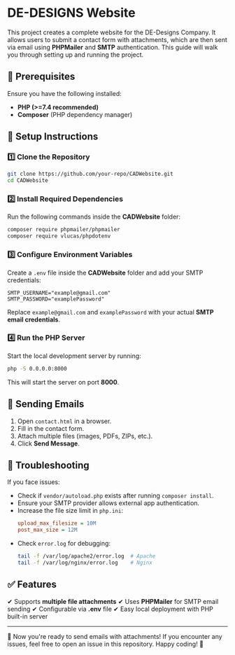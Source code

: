 # DE-DESIGNS Website

This project creates a complete website for the DE-Designs Company. It allows users to submit a contact form with attachments, which are then sent via email using **PHPMailer** and **SMTP** authentication. This guide will walk you through setting up and running the project.

## 📌 Prerequisites

Ensure you have the following installed:
- **PHP (>=7.4 recommended)**
- **Composer** (PHP dependency manager)

## 🚀 Setup Instructions

### 1️⃣ Clone the Repository
```bash
git clone https://github.com/your-repo/CADWebsite.git
cd CADWebsite
```

### 2️⃣ Install Required Dependencies
Run the following commands inside the **CADWebsite** folder:
```bash
composer require phpmailer/phpmailer
composer require vlucas/phpdotenv
```

### 3️⃣ Configure Environment Variables
Create a `.env` file inside the **CADWebsite** folder and add your SMTP credentials:
```
SMTP_USERNAME="example@gmail.com"
SMTP_PASSWORD="examplePassword"
```
Replace `example@gmail.com` and `examplePassword` with your actual **SMTP email credentials**.

### 4️⃣ Run the PHP Server
Start the local development server by running:
```bash
php -S 0.0.0.0:8000
```
This will start the server on port **8000**.

## 📩 Sending Emails
1. Open `contact.html` in a browser.
2. Fill in the contact form.
3. Attach multiple files (images, PDFs, ZIPs, etc.).
4. Click **Send Message**.

## 🔧 Troubleshooting
If you face issues:
- Check if `vendor/autoload.php` exists after running `composer install`.
- Ensure your SMTP provider allows external app authentication.
- Increase the file size limit in `php.ini`:
  ```ini
  upload_max_filesize = 10M
  post_max_size = 12M
  ```
- Check `error.log` for debugging:
  ```bash
  tail -f /var/log/apache2/error.log  # Apache
  tail -f /var/log/nginx/error.log    # Nginx
  ```

## ✅ Features
✔ Supports **multiple file attachments**
✔ Uses **PHPMailer** for SMTP email sending
✔ Configurable via **.env** file
✔ Easy local deployment with PHP built-in server

---

🚀 Now you're ready to send emails with attachments! If you encounter any issues, feel free to open an issue in this repository. Happy coding! 🎉

